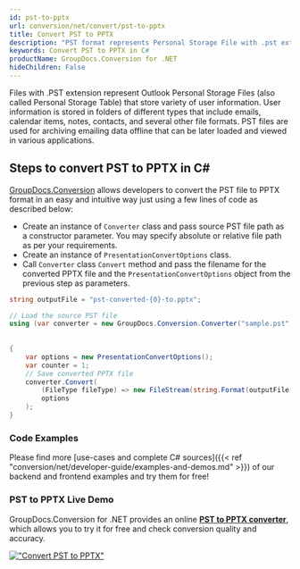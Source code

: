 ```yaml
---
id: pst-to-pptx
url: conversion/net/convert/pst-to-pptx
title: Convert PST to PPTX
description: "PST format represents Personal Storage File with .pst extension. Learn how to convert PST to PPTX file programmatically in C# language using GroupDocs.Conversion for .NET library."
keywords: Convert PST to PPTX in C#
productName: GroupDocs.Conversion for .NET
hideChildren: False
---
```


Files with .PST extension represent Outlook Personal Storage Files (also called Personal Storage Table) that store variety of user information. User information is stored in folders of different types that include emails, calendar items, notes, contacts, and several other file formats. PST files are used for archiving emailing data offline that can be later loaded and viewed in various applications.

## Steps to convert PST to PPTX in C#

[GroupDocs.Conversion](https://products.groupdocs.com/conversion/net) allows developers to convert the PST file to PPTX format in an easy and intuitive way just using a few lines of code as described below:

* Create an instance of `Converter` class and pass source PST file path as a constructor parameter. You may specify absolute or relative file path as per your requirements. 
* Create an instance of `PresentationConvertOptions` class.
* Call `Converter` class `Convert` method and pass the filename for the converted PPTX file and the `PresentationConvertOptions` object from the previous step as parameters.

```csharp
string outputFile = "pst-converted-{0}-to.pptx";

// Load the source PST file
using (var converter = new GroupDocs.Conversion.Converter("sample.pst", fileType => fileType == PersonalStorageFileType.Pst
                                                                                                    ? new PersonalStorageLoadOptions()
                                                                                                    : null))
{
    var options = new PresentationConvertOptions();
	var counter = 1;
    // Save converted PPTX file
    converter.Convert(
		(FileType fileType) => new FileStream(string.Format(outputFile, counter++), FileMode.Create),
        options
    );            
}
```

### Code Examples

Please find more [use-cases and complete C# sources]({{< ref "conversion/net/developer-guide/examples-and-demos.md" >}}) of our backend and frontend examples and try them for free!

### PST to PPTX Live Demo

GroupDocs.Conversion for .NET provides an online [**PST to PPTX converter**](https://products.groupdocs.app/conversion/pst-to-pptx), which allows you to try it for free and check conversion quality and accuracy.

[!["Convert PST to PPTX"](conversion/net/images/convert-to-pptx/convert-pst-to-pptx.png)](https://products.groupdocs.app/conversion/pst-to-pptx)
